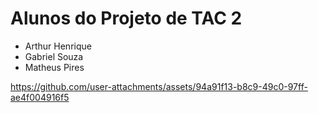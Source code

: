 # Alunos do Projeto de TAC 2
- Arthur Henrique
- Gabriel Souza
- Matheus Pires



https://github.com/user-attachments/assets/94a91f13-b8c9-49c0-97ff-ae4f004916f5
